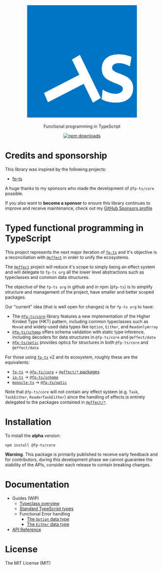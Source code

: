 <h3 align="center">
  <a href="https://fp-ts.github.io/core/">
    <img src="./docs/fp-ts-logo.png">
  </a>
</h3>

<p align="center">
Functional programming in TypeScript
</p>

<p align="center">
  <a href="https://www.npmjs.com/package/@fp-ts/core">
    <img src="https://img.shields.io/npm/dm/@fp-ts/core.svg" alt="npm downloads" height="20">
  </a>
</p>

# Credits and sponsorship

This library was inspired by the following projects:

- [fp-ts](https://github.com/gcanti/fp-ts)

A huge thanks to my sponsors who made the development of `@fp-ts/core` possible.

If you also want to **become a sponsor** to ensure this library continues to improve and receive maintenance, check out my [GitHub Sponsors profile](https://github.com/sponsors/gcanti?o=sd&sc=t)

# Typed functional programming in TypeScript

This project represents the next major iteration of [`fp-ts`](https://github.com/gcanti/fp-ts) and it's objective is a reconciliation with [`@effect`](https://github.com/Effect-TS) in order to unify the ecosystems.

The [`@effect`](https://github.com/Effect-TS) project will reduce it's scope to simply being an effect system and will delegate to `fp-ts org` all the lower level abstractions such as typeclasses and common data structures.

The objective of the `fp-ts org` in github and in npm (`@fp-ts`) is to simplify structure and management of the project, have smaller and better scoped packages.

Our "current" idea (that is well open for changes) is for `fp-ts org` to have:

- The [`@fp-ts/core`](https://github.com/fp-ts/core) library features a new implementation of the Higher Kinded Type (HKT) pattern, including common typeclasses such as `Monad` and widely-used data types like `Option`, `Either`, and `ReadonlyArray`
- [`@fp-ts/schema`](https://github.com/fp-ts/schema) offers schema validation with static type inference, including decoders for data structures in `@fp-ts/core` and `@effect/data`
- [`@fp-ts/optic`](https://github.com/fp-ts/optic) provides optics for structures in both `@fp-ts/core` and `@effect/data`

For those using [`fp-ts`](https://github.com/gcanti/fp-ts) v2 and its ecosystem, roughly these are the equivalents:

- [`fp-ts`](https://github.com/gcanti/fp-ts) -> [`@fp-ts/core`](https://github.com/fp-ts/core) + [`@effect/*` packages](https://github.com/Effect-TS)
- [`io-ts`](https://github.com/gcanti/io-ts) -> [`@fp-ts/schema`](https://github.com/fp-ts/schema)
- [`monocle-ts`](https://github.com/gcanti/monocle-ts) -> [`@fp-ts/optic`](https://github.com/fp-ts/optic)

Note that `@fp-ts/core` will not contain any effect system (e.g. `Task`, `TaskEither`, `ReaderTaskEither`) since the handling of effects is entirely delegated to the packages contained in [`@effect/*`](https://github.com/Effect-TS).

# Installation

To install the **alpha** version:

```
npm install @fp-ts/core
```

**Warning**. This package is primarily published to receive early feedback and for contributors, during this development phase we cannot guarantee the stability of the APIs, consider each release to contain breaking changes.

# Documentation

- Guides (WIP)
  - [Typeclass overview](./guides/typeclass.md)
  - [Standard TypeScript types](./guides/ts-types.md)
  - Functional Error handling
    - [The `Option` data type](./guides/Option.md)
    - [The `Either` data type](./guides/Either.md)
- [API Reference](https://fp-ts.github.io/core/)

# License

The MIT License (MIT)
